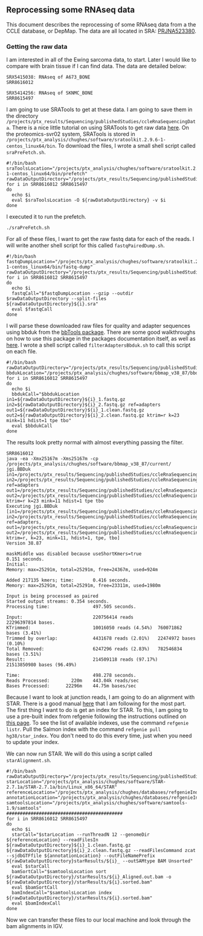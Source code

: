 ## Reprocessing some RNAseq data

This document describes the reprocessing of some RNAseq data from a the CCLE database, or DepMap. The data are all located in SRA: [PRJNA523380](https://www.ncbi.nlm.nih.gov/bioproject?term=PRJNA523380).

### Getting the raw data

I am interested in all of the Ewing sarcoma data, to start. Later I would like to compare with brain tissue if I can find data. The data are detailed below:

```
SRX5415038: RNAseq of A673_BONE
SRR8616012

SRX5414256: RNAseq of SKNMC_BONE
SRR8615497
```

I am going to use SRATools to get at these data. I am going to save them in the directory `/projects/ptx_results/Sequencing/publishedStudies/ccleRnaSequencingData`. There is a nice little tutorial on using SRATools to get raw data [here](https://www.biostars.org/p/111040/). On the proteomics-svr02 system, SRATools is stored in `/projects/ptx_analysis/chughes/software/sratoolkit.2.9.6-1-centos_linux64/bin`. To download the files, I wrote a small shell script called `sraPreFetch.sh`.

```shell
#!/bin/bash
sraToolsLocation="/projects/ptx_analysis/chughes/software/sratoolkit.2.9.6-1-centos_linux64/bin/prefetch"
rawDataOutputDirectory="/projects/ptx_results/Sequencing/publishedStudies/ccleRnaSequencingData/"
for i in SRR8616012 SRR8615497
do
  echo $i
  eval $sraToolsLocation -O ${rawDataOutputDirectory} -v $i
done
```

I executed it to run the prefetch.

```shell
./sraPreFetch.sh
```

For all of these files, I want to get the raw fastq data for each of the reads. I will write another shell script for this called `fastqPairedDump.sh`.

```shell
#!/bin/bash
fastqDumpLocation="/projects/ptx_analysis/chughes/software/sratoolkit.2.9.6-1-centos_linux64/bin/fastq-dump"
rawDataOutputDirectory="/projects/ptx_results/Sequencing/publishedStudies/ccleRnaSequencingData/"
for i in SRR8616012 SRR8615497
do
  echo $i
  fastqCall="$fastqDumpLocation --gzip --outdir $rawDataOutputDirectory --split-files ${rawDataOutputDirectory}${i}.sra"
  eval $fastqCall
done
```

I will parse these downloaded raw files for quality and adapter sequences using bbduk from the [bbTools package](https://sourceforge.net/projects/bbmap/). There are some good walkthroughs on how to use this package in the packages documentation itself, as well as [here](https://jgi.doe.gov/data-and-tools/bbtools/bb-tools-user-guide/). I wrote a shell script called `filterAdaptersBbduk.sh` to call this script on each file.

```shell
#!/bin/bash
rawDataOutputDirectory="/projects/ptx_results/Sequencing/publishedStudies/ccleRnaSequencingData/"
bbdukLocation="/projects/ptx_analysis/chughes/software/bbmap_v38_87/bbduk.sh"
for i in SRR8616012 SRR8615497
do
  echo $i
  bbdukCall="$bbdukLocation in1=${rawDataOutputDirectory}${i}_1.fastq.gz in2=${rawDataOutputDirectory}${i}_2.fastq.gz ref=adapters out1=${rawDataOutputDirectory}${i}_1.clean.fastq.gz out2=${rawDataOutputDirectory}${i}_2.clean.fastq.gz ktrim=r k=23 mink=11 hdist=1 tpe tbo"
  eval $bbdukCall
done
```

The results look pretty normal with almost everything passing the filter.

```shell
SRR8616012
java -ea -Xmx25167m -Xms25167m -cp /projects/ptx_analysis/chughes/software/bbmap_v38_87/current/ jgi.BBDuk in1=/projects/ptx_results/Sequencing/publishedStudies/ccleRnaSequencingData/SRR8616012_1.fastq.gz in2=/projects/ptx_results/Sequencing/publishedStudies/ccleRnaSequencingData/SRR8616012_2.fastq.gz ref=adapters out1=/projects/ptx_results/Sequencing/publishedStudies/ccleRnaSequencingData/SRR8616012_1.clean.fastq.gz out2=/projects/ptx_results/Sequencing/publishedStudies/ccleRnaSequencingData/SRR8616012_2.clean.fastq.gz ktrim=r k=23 mink=11 hdist=1 tpe tbo
Executing jgi.BBDuk [in1=/projects/ptx_results/Sequencing/publishedStudies/ccleRnaSequencingData/SRR8616012_1.fastq.gz, in2=/projects/ptx_results/Sequencing/publishedStudies/ccleRnaSequencingData/SRR8616012_2.fastq.gz, ref=adapters, out1=/projects/ptx_results/Sequencing/publishedStudies/ccleRnaSequencingData/SRR8616012_1.clean.fastq.gz, out2=/projects/ptx_results/Sequencing/publishedStudies/ccleRnaSequencingData/SRR8616012_2.clean.fastq.gz, ktrim=r, k=23, mink=11, hdist=1, tpe, tbo]
Version 38.87

maskMiddle was disabled because useShortKmers=true
0.151 seconds.
Initial:
Memory: max=25291m, total=25291m, free=24367m, used=924m

Added 217135 kmers; time:       0.416 seconds.
Memory: max=25291m, total=25291m, free=23311m, used=1980m

Input is being processed as paired
Started output streams: 0.354 seconds.
Processing time:                497.505 seconds.

Input:                          220756414 reads                 22296397814 bases.
KTrimmed:                       10016050 reads (4.54%)  760071862 bases (3.41%)
Trimmed by overlap:             4431678 reads (2.01%)   22474972 bases (0.10%)
Total Removed:                  6247296 reads (2.83%)   782546834 bases (3.51%)
Result:                         214509118 reads (97.17%)        21513850980 bases (96.49%)

Time:                           498.278 seconds.
Reads Processed:        220m    443.04k reads/sec
Bases Processed:      22296m    44.75m bases/sec
```

Because I want to look at junction reads, I am going to do an alignment with STAR. There is a good manual [here](https://github.com/alexdobin/STAR) that I am following for the most part. The first thing I want to do is get an index for STAR. To this, I am going to use a pre-built index from refgenie following the instructions outlined on [this page](http://refgenie.databio.org/en/latest/install/). To see the list of available indexes, use the command `refgenie listr`. Pull the Salmon index with the command `refgenie pull hg38/star_index`. You don't need to do this every time, just when you need to update your index. 

We can now run STAR. We will do this using a script called `starAlignment.sh`.

```shell
#!/bin/bash
rawDataOutputDirectory="/projects/ptx_results/Sequencing/publishedStudies/ccleRnaSequencingData/"
starLocation="/projects/ptx_analysis/chughes/software/STAR-2.7.1a/STAR-2.7.1a/bin/Linux_x86_64/STAR"
referenceLocation="/projects/ptx_analysis/chughes/databases/refgenieIndexes/hg38/star_index/default/"
annotationLocation="/projects/ptx_analysis/chughes/databases/refgenieIndexes/hg38/gencode_gtf/default/hg38.gtf"
samtoolsLocation="/projects/ptx_analysis/chughes/software/samtools-1.9/samtools"
###########################################
for i in SRR8616012 SRR8615497
do
  echo $i
  starCall="$starLocation --runThreadN 12 --genomeDir ${referenceLocation} --readFilesIn ${rawDataOutputDirectory}${i}_1.clean.fastq.gz ${rawDataOutputDirectory}${i}_2.clean.fastq.gz --readFilesCommand zcat --sjdbGTFfile ${annotationLocation} --outFileNamePrefix ${rawDataOutputDirectory}starResults/${i}_ --outSAMtype BAM Unsorted"
  eval $starCall
  bamSortCall="$samtoolsLocation sort ${rawDataOutputDirectory}/starResults/${i}_Aligned.out.bam -o ${rawDataOutputDirectory}/starResults/${i}.sorted.bam"
  eval $bamSortCall
  bamIndexCall="$samtoolsLocation index ${rawDataOutputDirectory}/starResults/${i}.sorted.bam"
  eval $bamIndexCall
done
```
Now we can transfer these files to our local machine and look through the bam alignments in IGV.

